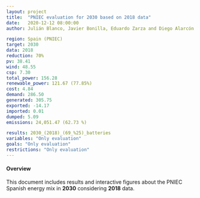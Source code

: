 ```yaml
---
layout: project
title:  "PNIEC evaluation for 2030 based on 2018 data"
date:   2020-12-12 08:00:00
author: Julián Blanco, Javier Bonilla, Eduardo Zarza and Diego Alarcón

region: Spain (PNIEC)
target: 2030
data: 2018
reduction: 70%
pv: 38.41
wind: 48.55
csp: 7.30
total_power: 156.28
renewable_power: 121.67 (77.85%)
cost: 4.84
demand: 286.50
generated: 305.75
exported: -14.17
imported: 0.01
dumped: 5.09
emissions: 24,051.47 (62.73 %)

results: 2030_(2018)_(69_%25)_batteries
variables: "Only evaluation"
goals: "Only evaluation"
restrictions: "Only evaluation"
---
```

#### Overview
This document includes results and interactive figures about the PNIEC Spanish energy mix in **2030** considering **2018** data.
<br>
<br>
